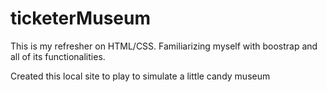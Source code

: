 # ticketerMuseum

This is my refresher on HTML/CSS. Familiarizing myself with boostrap and all of its functionalities. 

Created this local site to play to simulate a little candy museum
